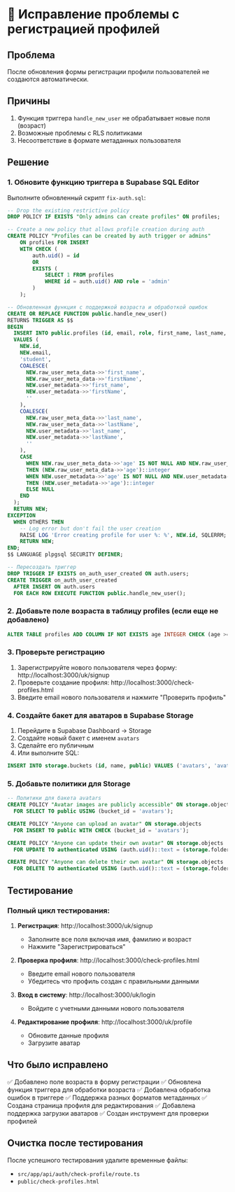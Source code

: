 # 🔧 Исправление проблемы с регистрацией профилей

## Проблема
После обновления формы регистрации профили пользователей не создаются автоматически.

## Причины
1. Функция триггера `handle_new_user` не обрабатывает новые поля (возраст)
2. Возможные проблемы с RLS политиками
3. Несоответствие в формате метаданных пользователя

## Решение

### 1. Обновите функцию триггера в Supabase SQL Editor

Выполните обновленный скрипт `fix-auth.sql`:

```sql
-- Drop the existing restrictive policy
DROP POLICY IF EXISTS "Only admins can create profiles" ON profiles;

-- Create a new policy that allows profile creation during auth
CREATE POLICY "Profiles can be created by auth trigger or admins" 
    ON profiles FOR INSERT 
    WITH CHECK (
        auth.uid() = id 
        OR 
        EXISTS (
            SELECT 1 FROM profiles
            WHERE id = auth.uid() AND role = 'admin'
        )
    );

-- Обновленная функция с поддержкой возраста и обработкой ошибок
CREATE OR REPLACE FUNCTION public.handle_new_user()
RETURNS TRIGGER AS $$
BEGIN
  INSERT INTO public.profiles (id, email, role, first_name, last_name, age)
  VALUES (
    NEW.id,
    NEW.email,
    'student',
    COALESCE(
      NEW.raw_user_meta_data->>'first_name', 
      NEW.raw_user_meta_data->>'firstName',
      NEW.user_metadata->>'first_name',
      NEW.user_metadata->>'firstName',
      ''
    ),
    COALESCE(
      NEW.raw_user_meta_data->>'last_name', 
      NEW.raw_user_meta_data->>'lastName',
      NEW.user_metadata->>'last_name',
      NEW.user_metadata->>'lastName',
      ''
    ),
    CASE 
      WHEN NEW.raw_user_meta_data->>'age' IS NOT NULL AND NEW.raw_user_meta_data->>'age' != ''
      THEN (NEW.raw_user_meta_data->>'age')::integer 
      WHEN NEW.user_metadata->>'age' IS NOT NULL AND NEW.user_metadata->>'age' != ''
      THEN (NEW.user_metadata->>'age')::integer
      ELSE NULL 
    END
  );
  RETURN NEW;
EXCEPTION
  WHEN OTHERS THEN
    -- Log error but don't fail the user creation
    RAISE LOG 'Error creating profile for user %: %', NEW.id, SQLERRM;
    RETURN NEW;
END;
$$ LANGUAGE plpgsql SECURITY DEFINER;

-- Пересоздать триггер
DROP TRIGGER IF EXISTS on_auth_user_created ON auth.users;
CREATE TRIGGER on_auth_user_created
  AFTER INSERT ON auth.users
  FOR EACH ROW EXECUTE FUNCTION public.handle_new_user();
```

### 2. Добавьте поле возраста в таблицу profiles (если еще не добавлено)

```sql
ALTER TABLE profiles ADD COLUMN IF NOT EXISTS age INTEGER CHECK (age >= 5 AND age <= 100);
```

### 3. Проверьте регистрацию

1. Зарегистрируйте нового пользователя через форму: http://localhost:3000/uk/signup
2. Проверьте создание профиля: http://localhost:3000/check-profiles.html
3. Введите email нового пользователя и нажмите "Проверить профиль"

### 4. Создайте бакет для аватаров в Supabase Storage

1. Перейдите в Supabase Dashboard → Storage
2. Создайте новый бакет с именем `avatars`
3. Сделайте его публичным
4. Или выполните SQL:

```sql
INSERT INTO storage.buckets (id, name, public) VALUES ('avatars', 'avatars', true);
```

### 5. Добавьте политики для Storage

```sql
-- Политики для бакета avatars
CREATE POLICY "Avatar images are publicly accessible" ON storage.objects
  FOR SELECT TO public USING (bucket_id = 'avatars');

CREATE POLICY "Anyone can upload an avatar" ON storage.objects
  FOR INSERT TO public WITH CHECK (bucket_id = 'avatars');

CREATE POLICY "Anyone can update their own avatar" ON storage.objects
  FOR UPDATE TO authenticated USING (auth.uid()::text = (storage.foldername(name))[1]);

CREATE POLICY "Anyone can delete their own avatar" ON storage.objects
  FOR DELETE TO authenticated USING (auth.uid()::text = (storage.foldername(name))[1]);
```

## Тестирование

### Полный цикл тестирования:

1. **Регистрация**: http://localhost:3000/uk/signup
   - Заполните все поля включая имя, фамилию и возраст
   - Нажмите "Зарегистрироваться"

2. **Проверка профиля**: http://localhost:3000/check-profiles.html
   - Введите email нового пользователя
   - Убедитесь что профиль создан с правильными данными

3. **Вход в систему**: http://localhost:3000/uk/login
   - Войдите с учетными данными нового пользователя

4. **Редактирование профиля**: http://localhost:3000/uk/profile
   - Обновите данные профиля
   - Загрузите аватар

## Что было исправлено

✅ Добавлено поле возраста в форму регистрации
✅ Обновлена функция триггера для обработки возраста
✅ Добавлена обработка ошибок в триггере
✅ Поддержка разных форматов метаданных
✅ Создана страница профиля для редактирования
✅ Добавлена поддержка загрузки аватаров
✅ Создан инструмент для проверки профилей

## Очистка после тестирования

После успешного тестирования удалите временные файлы:
- `src/app/api/auth/check-profile/route.ts`
- `public/check-profiles.html`
